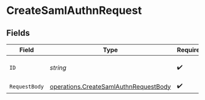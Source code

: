 # CreateSamlAuthnRequest


## Fields

| Field                                                                                          | Type                                                                                           | Required                                                                                       | Description                                                                                    |
| ---------------------------------------------------------------------------------------------- | ---------------------------------------------------------------------------------------------- | ---------------------------------------------------------------------------------------------- | ---------------------------------------------------------------------------------------------- |
| `ID`                                                                                           | *string*                                                                                       | :heavy_check_mark:                                                                             | The ID of the SAML application.                                                                |
| `RequestBody`                                                                                  | [operations.CreateSamlAuthnRequestBody](../../models/operations/createsamlauthnrequestbody.md) | :heavy_check_mark:                                                                             | N/A                                                                                            |